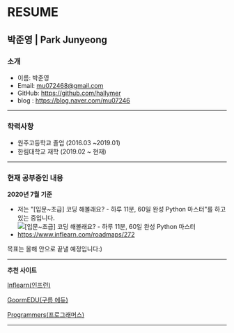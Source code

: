 # RESUME
## 박준영 | Park Junyeong
### 소개
* 이름: 박준영
* Email: mu072468@gmail.com
* GitHub: https://github.com/hallymer
* blog : https://blog.naver.com/mu07246

**************************

### 학력사항
* 원주고등학교 졸업 (2016.03 ~2019.01)
* 한림대학교 재학 (2019.02 ~ 현재)
**************************

### 현재 공부중인 내용
<strong>2020년 7월 기준</strong>
* 저는 "[입문~초급] 코딩 해볼래요? - 하루 11분, 60일 완성 Python 마스터"를 하고 있는 중입니다.
![[입문~초급] 코딩 해볼래요? - 하루 11분, 60일 완성 Python 마스터](./images/Inflearn.png)
* https://www.inflearn.com/roadmaps/272

목표는 올해 안으로 끝낼 예정입니다:)
**************************

**추천 사이트**

[Inflearn(인프런)][Inflearn]

[GoormEDU(구름 에듀)][Goorm]

[Programmers(프로그래머스)][Programmers]

[Programmers]: https://programmers.co.kr/learn
[Goorm]: https://edu.goorm.io/
[Inflearn]: https://www.inflearn.com/
**************************
